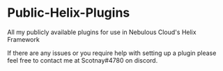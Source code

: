 # Public-Helix-Plugins
All my publicly available plugins for use in Nebulous Cloud's Helix Framework

If there are any issues or you require help with setting up a plugin please feel free to contact me at Scotnay#4780 on discord.
